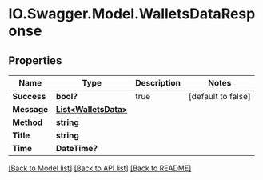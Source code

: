 # IO.Swagger.Model.WalletsDataResponse
## Properties

Name | Type | Description | Notes
------------ | ------------- | ------------- | -------------
**Success** | **bool?** | true | [default to false]
**Message** | [**List&lt;WalletsData&gt;**](WalletsData.md) |  | 
**Method** | **string** |  | 
**Title** | **string** |  | 
**Time** | **DateTime?** |  | 

[[Back to Model list]](../README.md#documentation-for-models) [[Back to API list]](../README.md#documentation-for-api-endpoints) [[Back to README]](../README.md)


